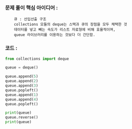### 문제 풀이 핵심 아이디어 :
        큐 : 선입선출 구조
        collections 모듈의 deque는 스택과 큐의 장점을 모두 채택한 것
        데이터를 넣고 빼는 속도가 리스트 자료형에 비해 효율적이며,
        queue 라이브러리를 이용하는 것보다 더 간단함.

### 코드 :
```python
from collections import deque

queue = deque()

queue.append(5)
queue.append(2)
queue.append(3)
queue.popleft()
queue.append(1)
queue.append(4)
queue.popleft()

print(queue)
queue.reverse()
print(queue)
```
